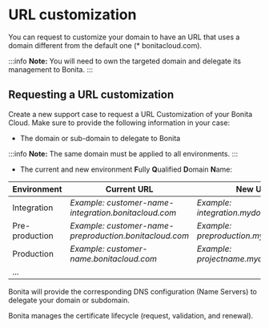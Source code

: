 # URL customization

You can request to customize your domain to have an URL that uses a domain different from the default one (* bonitacloud.com).

:::info 
**Note:** You will need to own the targeted domain and delegate its management to Bonita.
:::

## Requesting a URL customization

Create a new support case to request a URL Customization of your Bonita Cloud. Make sure to provide the following information in your case:
* The domain or sub-domain to delegate to Bonita

:::info 
**Note:** The same domain must be applied to all environments.
:::

* The current and new environment **F**ully **Q**ualified **D**omain **N**ame:

|Environment    |Current URL                                           |New URL                              |
|---------------|------------------------------------------------------|-------------------------------------|
|Integration    |*Example: customer-name-integration.bonitacloud.com*  |*Example: integration.mydomain.com*  |
|Pre-production |*Example: customer-name-preproduction.bonitacloud.com*|*Example: preproduction.mydomain.com*|
|Production     |*Example: customer-name.bonitacloud.com*              |*Example: projectname.mydomain.com*  |
|...            |                                                      |                                     |

Bonita will provide the corresponding DNS configuration (Name Servers) to delegate your domain or subdomain.

Bonita manages the certificate lifecycle (request, validation, and renewal).
